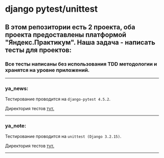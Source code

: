 # django pytest/unittest
## В этом репозитории есть 2 проекта, оба проекта предоставлены платформой "Яндекс.Практикум". Наша задача - написать тесты для проектов:
### Все тесты написаны без использования TDD методологии и хранятся на уровне приложений.
____

### **ya_news:**

Тестирование проводится на `django-pytest 4.5.2`.

Директория тестов [тут.](https://github.com/avdeevdmitrykrsk/django_testing/tree/main/ya_news/news/pytest_tests)
____
### **ya_note:**

Тестирование проводится на `unittest (Django 3.2.15)`.

Директория тестов [тут.](https://github.com/avdeevdmitrykrsk/django_testing/tree/main/ya_note/notes/tests)

____
